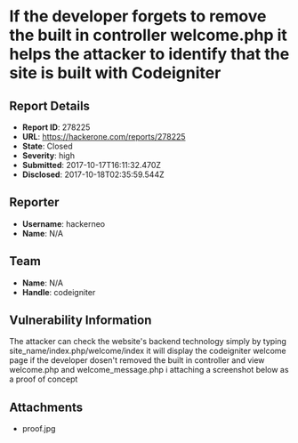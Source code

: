 # If the developer forgets to remove the built in controller welcome.php it helps the attacker to identify that the site is built with Codeigniter

## Report Details
- **Report ID**: 278225
- **URL**: https://hackerone.com/reports/278225
- **State**: Closed
- **Severity**: high
- **Submitted**: 2017-10-17T16:11:32.470Z
- **Disclosed**: 2017-10-18T02:35:59.544Z

## Reporter
- **Username**: hackerneo
- **Name**: N/A

## Team
- **Name**: N/A
- **Handle**: codeigniter

## Vulnerability Information
The attacker can check the website's backend technology simply by typing site_name/index.php/welcome/index it will display the codeigniter welcome page if the developer dosen't removed the built in controller and view welcome.php and welcome_message.php i attaching a screenshot below as a proof of concept

## Attachments
- proof.jpg
